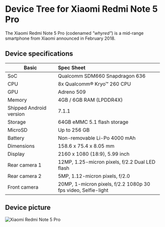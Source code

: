 Device Tree for Xiaomi Redmi Note 5 Pro
===========================================

The Xiaomi Redmi Note 5 Pro (codenamed _"whyred"_) is a mid-range smartphone from Xiaomi announced in February 2018.

## Device specifications

| Basic                   | Spec Sheet                                                   |
| ----------------------- | :------------------------------------------------------------|
| SoC                     | Qualcomm SDM660 Snapdragon 636                               |
| CPU                     | 8x Qualcomm® Kryo™ 260 CPU                                   |
| GPU                     | Adreno 509                                                   |
| Memory                  | 4GB / 6GB RAM (LPDDR4X)                                      |
| Shipped Android version | 7.1.1                                                        |
| Storage                 | 64GB eMMC 5.1 flash storage                                  |
| MicroSD                 | Up to 256 GB                                                 |
| Battery                 | Non-removable Li-Po 4000 mAh                                 |
| Dimensions              | 158.6 x 75.4 x 8.05 mm                                       |
| Display                 | 2160 x 1080 (18:9), 5.99 inch                                |
| Rear camera 1           | 12MP, 1.25-micron pixels, f/2.2 Dual LED flash               |
| Rear camera 2           | 5MP, 1.12-micron pixels, f/2.0                               |
| Front camera            | 20MP, 1-micron pixels, f/2.2 1080p 30 fps video, Selfie-light|


## Device picture

![Xiaomi Redmi Note 5 Pro](https://www1-lw.xda-cdn.com/files/2018/02/Xiaomi-Redmi-Note-5-and-Redmi-Note-5-Pro-Forums-now-Open.png "Redmi Note 5 Pro")

